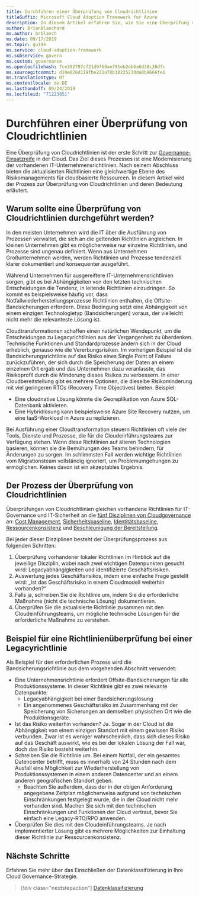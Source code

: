 ```yaml
---
title: Durchführen einer Überprüfung von Cloudrichtlinien
titleSuffix: Microsoft Cloud Adoption Framework for Azure
description: In diesem Artikel erfahren Sie, wie Sie eine Überprüfung von Cloudrichtlinien durchführen.
author: BrianBlanchard
ms.author: brblanch
ms.date: 09/17/2019
ms.topic: guide
ms.service: cloud-adoption-framework
ms.subservice: govern
ms.custom: governance
ms.openlocfilehash: 7ce392797cf21d9f69ae791eb2db6a6d38c38dfc
ms.sourcegitcommit: d19e026d119fbe221a78b10225230da8b9666fe1
ms.translationtype: HT
ms.contentlocale: de-DE
ms.lasthandoff: 09/24/2019
ms.locfileid: "71223851"
---
```

<!-- markdownlint-disable MD026 -->

# <a name="conduct-a-cloud-policy-review"></a>Durchführen einer Überprüfung von Cloudrichtlinien

Eine Überprüfung von Cloudrichtlinien ist der erste Schritt zur [Governance-Einsatzreife](../index.md) in der Cloud. Das Ziel dieses Prozesses ist eine Modernisierung der vorhandenen IT-Unternehmensrichtlinien. Nach seinem Abschluss bieten die aktualisierten Richtlinien eine gleichwertige Ebene des Risikomanagements für cloudbasierte Ressourcen. In diesem Artikel wird der Prozess zur Überprüfung von Cloudrichtlinien und deren Bedeutung erläutert.

## <a name="why-perform-a-cloud-policy-review"></a>Warum sollte eine Überprüfung von Cloudrichtlinien durchgeführt werden?

In den meisten Unternehmen wird die IT über die Ausführung von Prozessen verwaltet, die sich an die geltenden Richtlinien angleichen. In kleinen Unternehmen gibt es möglicherweise nur einzelne Richtlinien, und Prozesse sind ungenau definiert. Wenn aus Unternehmen Großunternehmen werden, werden Richtlinien und Prozesse tendenziell klarer dokumentiert und konsequenter ausgeführt.

Während Unternehmen für ausgereiftere IT-Unternehmensrichtlinien sorgen, gibt es bei Abhängigkeiten von den letzten technischen Entscheidungen die Tendenz, in leitende Richtlinien einzudringen. So kommt es beispielsweise häufig vor, dass Notfallwiederherstellungsprozesse Richtlinien enthalten, die Offsite-Bandsicherungen erfordern. Diese Bedingung setzt eine Abhängigkeit von einem einzigen Technologietyp (Bandsicherungen) voraus, der vielleicht nicht mehr die relevanteste Lösung ist.

Cloudtransformationen schaffen einen natürlichen Wendepunkt, um die Entscheidungen zu Legacyrichtlinien aus der Vergangenheit zu überdenken. Technische Funktionen und Standardprozesse ändern sich in der Cloud erheblich, genauso wie die Vererbungsrisiken. Im vorherigen Beispiel ist die Bandsicherungsrichtlinie auf das Risiko eines Single Point of Failure zurückzuführen, der sich durch die Speicherung der Daten an einem einzelnen Ort ergab und das Unternehmen dazu veranlasste, das Risikoprofil durch die Minderung dieses Risikos zu verbessern. In einer Cloudbereitstellung gibt es mehrere Optionen, die dieselbe Risikominderung mit viel geringeren RTOs (Recovery Time Objectives) bieten. Beispiel:

- Eine cloudnative Lösung könnte die Georeplikation von Azure SQL-Datenbank aktivieren.
- Eine Hybridlösung kann beispielsweise Azure Site Recovery nutzen, um eine IaaS-Workload in Azure zu replizieren.

Bei Ausführung einer Cloudtransformation steuern Richtlinien oft viele der Tools, Dienste und Prozesse, die für die Cloudeinführungsteams zur Verfügung stehen. Wenn diese Richtlinien auf älteren Technologien basieren, können sie die Bemühungen des Teams behindern, für Änderungen zu sorgen. Im schlimmsten Fall werden wichtige Richtlinien vom Migrationsteam vollständig ignoriert, um Problemumgehungen zu ermöglichen. Keines davon ist ein akzeptables Ergebnis.

## <a name="the-cloud-policy-review-process"></a>Der Prozess der Überprüfung von Cloudrichtlinien

Überprüfungen von Cloudrichtlinien gleichen vorhandene Richtlinien für IT-Governance und IT-Sicherheit an die [fünf Disziplinen von Cloudgovernance](../index.md) an: [Cost Management](../cost-management/index.md), [Sicherheitsbaseline](../security-baseline/index.md), [Identitätsbaseline](../identity-baseline/index.md), [Ressourcenkonsistenz](../resource-consistency/index.md) und [Beschleunigung der Bereitstellung](../deployment-acceleration/index.md).

Bei jeder dieser Disziplinen besteht der Überprüfungsprozess aus folgenden Schritten:

1. Überprüfung vorhandener lokaler Richtlinien im Hinblick auf die jeweilige Disziplin, wobei nach zwei wichtigen Datenpunkten gesucht wird: Legacyabhängigkeiten und identifizierte Geschäftsrisiken.
2. Auswertung jedes Geschäftsrisikos, indem eine einfache Frage gestellt wird: „Ist das Geschäftsrisiko in einem Cloudmodell weiterhin vorhanden?“
3. Falls ja, schreiben Sie die Richtlinie um, indem Sie die erforderliche Maßnahme (nicht die technische Lösung) dokumentieren.
4. Überprüfen Sie die aktualisierte Richtlinie zusammen mit den Cloudeinführungsteams, um mögliche technische Lösungen für die erforderliche Maßnahme zu verstehen.

## <a name="example-of-a-policy-review-for-a-legacy-policy"></a>Beispiel für eine Richtlinienüberprüfung bei einer Legacyrichtlinie

Als Beispiel für den erforderlichen Prozess wird die Bandsicherungsrichtlinie aus dem vorgehenden Abschnitt verwendet:

- Eine Unternehmensrichtlinie erfordert Offsite-Bandsicherungen für alle Produktionssysteme. In dieser Richtlinie gibt es zwei relevante Datenpunkte:
  - Legacyabhängigkeit bei einer Bandsicherungslösung
  - Ein angenommenes Geschäftsrisiko im Zusammenhang mit der Speicherung von Sicherungen an demselben physischen Ort wie die Produktionsgeräte.
- Ist das Risiko weiterhin vorhanden? Ja. Sogar in der Cloud ist die Abhängigkeit von einem einzigen Standort mit einem gewissen Risiko verbunden. Zwar ist es weniger wahrscheinlich, dass sich dieses Risiko auf das Geschäft auswirkt, wie es bei der lokalen Lösung der Fall war, doch das Risiko besteht weiterhin.
- Schreiben Sie die Richtlinie um. Bei einem Notfall, der ein gesamtes Datencenter betrifft, muss es innerhalb von 24 Stunden nach dem Ausfall eine Möglichkeit zur Wiederherstellung von Produktionssystemen in einem anderen Datencenter und an einem anderen geografischen Standort geben.
  - Beachten Sie außerdem, dass der in der obigen Anforderung angegebene Zeitplan möglicherweise aufgrund von technischen Einschränkungen festgelegt wurde, die in der Cloud nicht mehr vorhanden sind. Machen Sie sich mit den technischen Einschränkungen und Funktionen der Cloud vertraut, bevor Sie einfach eine Legacy-RTO/RPO anwenden.
- Überprüfen Sie dies mit den Cloudeinführungsteams. Je nach implementierter Lösung gibt es mehrere Möglichkeiten zur Einhaltung dieser Richtlinie zur Ressourcenkonsistenz.

## <a name="next-steps"></a>Nächste Schritte

Erfahren Sie mehr über das Einschließen der Datenklassifizierung in Ihre Cloud Governance-Strategie.

> [!div class="nextstepaction"]
> [Datenklassifizierung](./data-classification.md)
